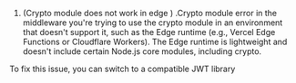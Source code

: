 1. (Crypto module does not work in edge ) .Crypto module error in the middleware you're trying to use the crypto module in an environment that doesn't support it, such as the Edge runtime (e.g., Vercel Edge Functions or Cloudflare Workers). The Edge runtime is lightweight and doesn't include certain Node.js core modules, including crypto.

To fix this issue, you can switch to a compatible JWT library
